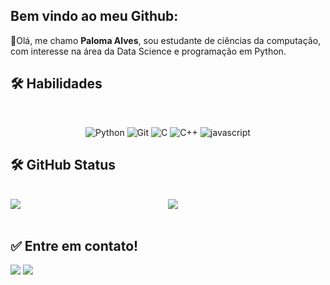 ## Bem vindo ao meu Github: 

👋Olá, me chamo **Paloma Alves**, sou estudante de ciências da computação, com interesse na área da Data Science e programação em Python.

  ## 🛠 Habilidades
<br>
<p align="center">
  <img alt="Python" src="https://img.shields.io/badge/python%20-%2314354C.svg?&style=for-the-badge&logo=python&logoColor=white"/>
  <img alt="Git" src="https://img.shields.io/badge/git%20-%23F05033.svg?&style=for-the-badge&logo=git&logoColor=white"/>
  <img alt="C" src="https://img.shields.io/badge/C%20-%2314354C.svg?&style=for-the-badge&logo=C&logoColor=white"/>
  <img alt="C++" src="https://img.shields.io/badge/c++%20-%2300599C.svg?&style=for-the-badge&logo=c%2B%2B&ogoColor=white"/>
  <img alt="javascript" src="https://img.shields.io/badge/JavaScript-323330?style=for-the-badge&logo=javascript&logoColor=F7DF1E"/> 
  <br>
</p>
</div>

## 🛠 GitHub Status
<br>
 <div class="row" style="display:flex">
  <div class="column" style="flex:33.33%">
   <img src="https://github-readme-stats.vercel.app/api?username=palomaalves&show_icons=true&theme=dracula&include_all_commits=true&count_private=true"/>
  </div>
  <div class="column" style="flex:33.33%">
    <img src="https://github-readme-stats.vercel.app/api/top-langs/?username=palomaalves&layout=compact&langs_count=16&theme=dracula"/>
  </div>
</div>
 
 
 
<div style="display: inline_block"><br>
  


  
  ## ✅ Entre em contato!
  
  <div>
  <a href = "mailto: contatopalomaalves@gmail.com"><img src="https://img.shields.io/badge/-Gmail-%23EA4335?style=for-the-badge&logo=gmail&logoColor=white" target="_blank"></a>
  <a href="https://www.linkedin.com/in/paloma-alves1006" target="_blank"><img src="https://img.shields.io/badge/-LinkedIn-%230077B5?style=for-the-badge&logo=linkedin&logoColor=white" target="_blank"></a>
  
 </div>
